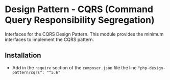 # Design Pattern - CQRS (Command Query Responsibility Segregation)

Interfaces for the CQRS Design Pattern. This module provides the minimum interfaces to implement the CQRS pattern. 

## Installation

- Add in the `require` section of the `composer.json` file the line `"php-design-pattern/cqrs": "^5.6"`
